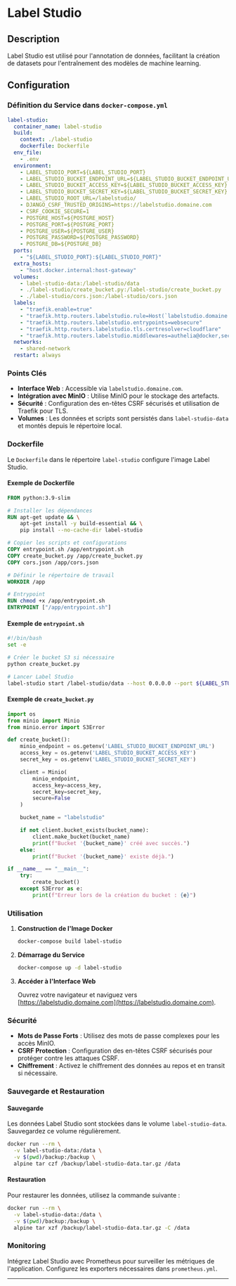 # Label Studio

## Description

Label Studio est utilisé pour l'annotation de données, facilitant la création de datasets pour l'entraînement des modèles de machine learning.

## Configuration

### Définition du Service dans `docker-compose.yml`

```yaml
label-studio:
  container_name: label-studio
  build:
    context: ./label-studio
    dockerfile: Dockerfile
  env_file:
    - .env
  environment:
    - LABEL_STUDIO_PORT=${LABEL_STUDIO_PORT}
    - LABEL_STUDIO_BUCKET_ENDPOINT_URL=${LABEL_STUDIO_BUCKET_ENDPOINT_URL}
    - LABEL_STUDIO_BUCKET_ACCESS_KEY=${LABEL_STUDIO_BUCKET_ACCESS_KEY}
    - LABEL_STUDIO_BUCKET_SECRET_KEY=${LABEL_STUDIO_BUCKET_SECRET_KEY}
    - LABEL_STUDIO_ROOT_URL=/labelstudio/
    - DJANGO_CSRF_TRUSTED_ORIGINS=https://labelstudio.domaine.com
    - CSRF_COOKIE_SECURE=1
    - POSTGRE_HOST=${POSTGRE_HOST}
    - POSTGRE_PORT=${POSTGRE_PORT}
    - POSTGRE_USER=${POSTGRE_USER}
    - POSTGRE_PASSWORD=${POSTGRE_PASSWORD}
    - POSTGRE_DB=${POSTGRE_DB}
  ports:
    - "${LABEL_STUDIO_PORT}:${LABEL_STUDIO_PORT}"
  extra_hosts:
    - "host.docker.internal:host-gateway"
  volumes:
    - label-studio-data:/label-studio/data
    - ./label-studio/create_bucket.py:/label-studio/create_bucket.py
    - ./label-studio/cors.json:/label-studio/cors.json
  labels:
    - "traefik.enable=true"
    - "traefik.http.routers.labelstudio.rule=Host(`labelstudio.domaine.com`)"
    - "traefik.http.routers.labelstudio.entrypoints=websecure"
    - "traefik.http.routers.labelstudio.tls.certresolver=cloudflare"
    - "traefik.http.routers.labelstudio.middlewares=authelia@docker,secureHeaders@docker"
  networks:
    - shared-network
  restart: always
```

### Points Clés

- **Interface Web** : Accessible via `labelstudio.domaine.com`.
- **Intégration avec MinIO** : Utilise MinIO pour le stockage des artefacts.
- **Sécurité** : Configuration des en-têtes CSRF sécurisés et utilisation de Traefik pour TLS.
- **Volumes** : Les données et scripts sont persistés dans `label-studio-data` et montés depuis le répertoire local.

### Dockerfile

Le `Dockerfile` dans le répertoire `label-studio` configure l'image Label Studio.

#### Exemple de Dockerfile

```dockerfile
FROM python:3.9-slim

# Installer les dépendances
RUN apt-get update && \
    apt-get install -y build-essential && \
    pip install --no-cache-dir label-studio

# Copier les scripts et configurations
COPY entrypoint.sh /app/entrypoint.sh
COPY create_bucket.py /app/create_bucket.py
COPY cors.json /app/cors.json

# Définir le répertoire de travail
WORKDIR /app

# Entrypoint
RUN chmod +x /app/entrypoint.sh
ENTRYPOINT ["/app/entrypoint.sh"]
```

#### Exemple de `entrypoint.sh`

```bash
#!/bin/bash
set -e

# Créer le bucket S3 si nécessaire
python create_bucket.py

# Lancer Label Studio
label-studio start /label-studio/data --host 0.0.0.0 --port ${LABEL_STUDIO_PORT} --export-annotations
```

#### Exemple de `create_bucket.py`

```python
import os
from minio import Minio
from minio.error import S3Error

def create_bucket():
    minio_endpoint = os.getenv('LABEL_STUDIO_BUCKET_ENDPOINT_URL')
    access_key = os.getenv('LABEL_STUDIO_BUCKET_ACCESS_KEY')
    secret_key = os.getenv('LABEL_STUDIO_BUCKET_SECRET_KEY')

    client = Minio(
        minio_endpoint,
        access_key=access_key,
        secret_key=secret_key,
        secure=False
    )

    bucket_name = "labelstudio"

    if not client.bucket_exists(bucket_name):
        client.make_bucket(bucket_name)
        print(f"Bucket '{bucket_name}' créé avec succès.")
    else:
        print(f"Bucket '{bucket_name}' existe déjà.")

if __name__ == "__main__":
    try:
        create_bucket()
    except S3Error as e:
        print(f"Erreur lors de la création du bucket : {e}")
```

### Utilisation

1. **Construction de l'Image Docker**

   ```bash
   docker-compose build label-studio
   ```

2. **Démarrage du Service**

   ```bash
   docker-compose up -d label-studio
   ```

3. **Accéder à l'Interface Web**

   Ouvrez votre navigateur et naviguez vers [https://labelstudio.domaine.com](https://labelstudio.domaine.com).

### Sécurité

- **Mots de Passe Forts** : Utilisez des mots de passe complexes pour les accès MinIO.
- **CSRF Protection** : Configuration des en-têtes CSRF sécurisés pour protéger contre les attaques CSRF.
- **Chiffrement** : Activez le chiffrement des données au repos et en transit si nécessaire.

### Sauvegarde et Restauration

#### Sauvegarde

Les données Label Studio sont stockées dans le volume `label-studio-data`. Sauvegardez ce volume régulièrement.

```bash
docker run --rm \
  -v label-studio-data:/data \
  -v $(pwd)/backup:/backup \
  alpine tar czf /backup/label-studio-data.tar.gz /data
```

#### Restauration

Pour restaurer les données, utilisez la commande suivante :

```bash
docker run --rm \
  -v label-studio-data:/data \
  -v $(pwd)/backup:/backup \
  alpine tar xzf /backup/label-studio-data.tar.gz -C /data
```

### Monitoring

Intégrez Label Studio avec Prometheus pour surveiller les métriques de l'application. Configurez les exporters nécessaires dans `prometheus.yml`.

---
